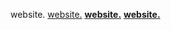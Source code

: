 website. [website.](https://shayypy.github.io) **[website.](https://shayypy.github.io)** **__[website.](https://shayypy.github.io)__**
